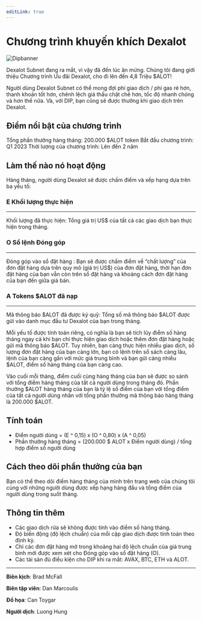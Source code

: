 ```yaml
---
editLink: true
---
```


# Chương trình khuyến khích Dexalot

![Dipbanner](/images/dip/dipban.png)

Dexalot Subnet đang ra mắt, vì vậy đã đến lúc ăn mừng. Chúng tôi đang giới thiệu Chương trình Ưu đãi Dexalot, cho đi lên đến 4,8 Triệu $ALOT!

Người dùng Dexalot Subnet có thể mong đợi phí giao dịch / phí gas rẻ hơn, thanh khoản tốt hơn, chênh lệch giá thầu chặt chẽ hơn, tốc độ nhanh chóng và hơn thế nữa. Và, với DIP, bạn cũng sẽ được thưởng khi giao dịch trên Dexalot.

## Điểm nổi bật của chương trình

Tổng phần thưởng hàng tháng: 200.000 $ALOT token
Bắt đầu chương trình: Q1 2023
Thời lượng của chương trình: Lên đến 2 năm

## Làm thế nào nó hoạt động

Hàng tháng, người dùng Dexalot sẽ được chấm điểm và xếp hạng dựa trên ba yếu tố:

### E Khối lượng thực hiện
---
Khối lượng đã thực hiện: Tổng giá trị US$ của tất cả các giao dịch bạn thực hiện trong tháng.

### O Sổ lệnh Đóng góp
---
Đóng góp vào sổ đặt hàng : Bạn sẽ được chấm điểm về “chất lượng” của đơn đặt hàng dựa trên quy mô (giá trị US$) của đơn đặt hàng, thời hạn đơn đặt hàng của bạn vẫn còn trên sổ đặt hàng và khoảng cách đơn đặt hàng của bạn đến giữa giá bán.

### A Tokens $ALOT đã nạp
---
Mã thông báo $ALOT đã được ký quỹ: Tổng số mã thông báo $ALOT được gửi vào danh mục đầu tư Dexalot của bạn trong tháng.

Mỗi yếu tố được tính toán riêng, có nghĩa là bạn sẽ tích lũy điểm số hàng tháng ngay cả khi bạn chỉ thực hiện giao dịch hoặc thêm đơn đặt hàng hoặc gửi mã thông báo $ALOT. Tuy nhiên, bạn càng thực hiện nhiều giao dịch, số lượng đơn đặt hàng của bạn càng lớn, bạn có lệnh trên sổ sách càng lâu, lệnh của bạn càng gần với mức giá trung bình và bạn gửi càng nhiều $ALOT, điểm số hàng tháng của bạn càng cao.

Vào cuối mỗi tháng, điểm cuối cùng hàng tháng của bạn sẽ được so sánh với tổng điểm hàng tháng của tất cả người dùng trong tháng đó. Phần thưởng $ALOT hàng tháng của bạn là tỷ lệ số điểm của bạn với tổng điểm của tất cả người dùng nhân với tổng phần thưởng mã thông báo hàng tháng là 200.000 $ALOT.

## Tính toán

* Điểm người dùng = (E ^ 0,15) x (O ^ 0,80) x (A ^ 0,05)
* Phần thưởng hàng tháng = (200.000 $ ALOT x Điểm người dùng) / tổng hợp điểm số người dùng

## Cách theo dõi phần thưởng của bạn

Bạn có thể theo dõi điểm hàng tháng của mình trên trang web của chúng tôi cùng với những người dùng được xếp hạng hàng đầu và tổng điểm của người dùng trong suốt tháng.

## Thông tin thêm

* Các giao dịch rửa sẽ không được tính vào điểm số hàng tháng.
* Độ biến động (độ lệch chuẩn) của mỗi cặp giao dịch được tính toán theo định kỳ.
* Chỉ các đơn đặt hàng mở trong khoảng hai độ lệch chuẩn của giá trung bình mới được xem xét cho Đóng góp vào sổ đặt hàng (O).
* Các tài sản đủ điều kiện cho DIP khi ra mắt: AVAX, BTC, ETH và ALOT.

---

**Biên kịch**: Brad McFall

**Biên tập viên**: Dan Marcoulis

**Đồ họa**: Can Toygar

**Người dịch**: Luong Hung
